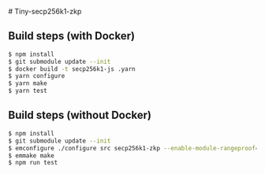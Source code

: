 # Tiny-secp256k1-zkp

## Build steps (with Docker)

```sh
$ npm install
$ git submodule update --init
$ docker build -t secp256k1-js .yarn
$ yarn configure
$ yarn make
$ yarn test
```

## Build steps (without Docker)

```sh
$ npm install
$ git submodule update --init
$ emconfigure ./configure src secp256k1-zkp --enable-module-rangeproof=yes --enable-module-surjectionproof=yes --enable-experimental=yes --enable-module-generator=yes --enable-module-ecdh=yes
$ emmake make
$ npm run test
```
